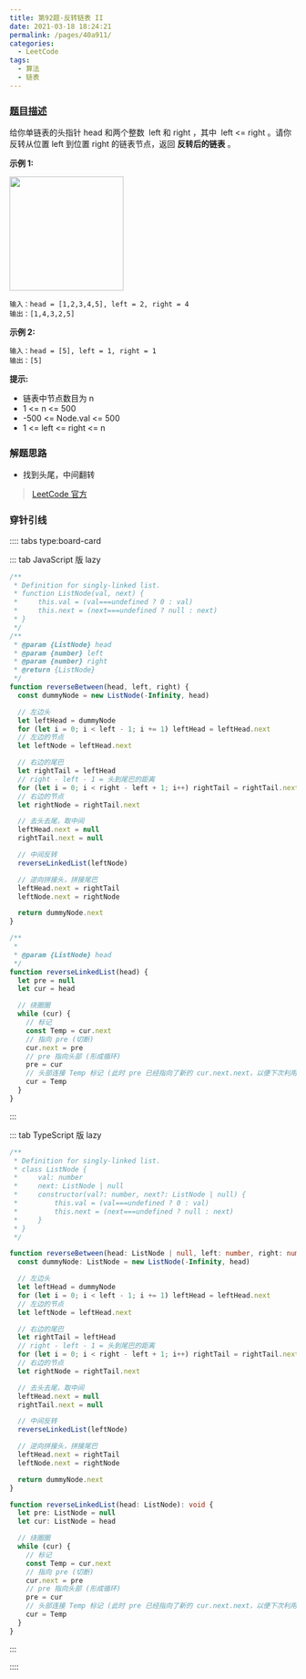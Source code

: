 ```yaml
---
title: 第92题-反转链表 II
date: 2021-03-18 18:24:21
permalink: /pages/40a911/
categories:
  - LeetCode
tags:
  - 算法
  - 链表
---
```


### [题目描述](https://leetcode-cn.com/problems/reverse-linked-list-ii/)

给你单链表的头指针 <span class="span-shadow">head</span> 和两个整数  <span class="span-shadow">left</span> 和 <span class="span-shadow">right</span> ，其中  <span class="span-shadow">left <= right</span> 。请你反转从位置 <span class="span-shadow">left</span> 到位置 <span class="span-shadow">right</span> 的链表节点，返回 **反转后的链表** 。

<!-- more -->

**示例 1:**

<img src="https://cdn.jsdelivr.net/gh/xiaojun996/CDN/images/leetcode/reverse-linked-list-ii.jpeg" width="200" />

```
输入：head = [1,2,3,4,5], left = 2, right = 4
输出：[1,4,3,2,5]
```

**示例 2:**

```
输入：head = [5], left = 1, right = 1
输出：[5]
```

**提示:**

- 链表中节点数目为 <span class="span-shadow">n</span>
- <span class="span-shadow">1 <= n <= 500</span>
- <span class="span-shadow">-500 <= Node.val <= 500</span>
- <span class="span-shadow">1 <= left <= right <= n</span>

### 解题思路

- 找到头尾，中间翻转

> [LeetCode 官方](https://leetcode-cn.com/problems/reverse-linked-list-ii/solution/fan-zhuan-lian-biao-ii-by-leetcode-solut-teyq/)

### 穿针引线

:::: tabs type:board-card

::: tab JavaScript 版 lazy

```JavaScript
/**
 * Definition for singly-linked list.
 * function ListNode(val, next) {
 *     this.val = (val===undefined ? 0 : val)
 *     this.next = (next===undefined ? null : next)
 * }
 */
/**
 * @param {ListNode} head
 * @param {number} left
 * @param {number} right
 * @return {ListNode}
 */
function reverseBetween(head, left, right) {
  const dummyNode = new ListNode(-Infinity, head)

  // 左边头
  let leftHead = dummyNode
  for (let i = 0; i < left - 1; i += 1) leftHead = leftHead.next
  // 左边的节点
  let leftNode = leftHead.next

  // 右边的尾巴
  let rightTail = leftHead
  // right - left - 1 = 头到尾巴的距离
  for (let i = 0; i < right - left + 1; i++) rightTail = rightTail.next
  // 右边的节点
  let rightNode = rightTail.next

  // 去头去尾，取中间
  leftHead.next = null
  rightTail.next = null

  // 中间反转
  reverseLinkedList(leftNode)

  // 逆向拼接头，拼接尾巴
  leftHead.next = rightTail
  leftNode.next = rightNode

  return dummyNode.next
}

/**
 *
 * @param {ListNode} head
 */
function reverseLinkedList(head) {
  let pre = null
  let cur = head

  // 绕圈圈
  while (cur) {
    // 标记
    const Temp = cur.next
    // 指向 pre (切断)
    cur.next = pre
    // pre 指向头部 (形成循环)
    pre = cur
    // 头部连接 Temp 标记 (此时 pre 已经指向了新的 cur.next.next，以便下次利用)
    cur = Temp
  }
}
```

:::

::: tab TypeScript 版 lazy

```TypeScript
/**
 * Definition for singly-linked list.
 * class ListNode {
 *     val: number
 *     next: ListNode | null
 *     constructor(val?: number, next?: ListNode | null) {
 *         this.val = (val===undefined ? 0 : val)
 *         this.next = (next===undefined ? null : next)
 *     }
 * }
 */

function reverseBetween(head: ListNode | null, left: number, right: number): ListNode | null {
  const dummyNode: ListNode = new ListNode(-Infinity, head)

  // 左边头
  let leftHead = dummyNode
  for (let i = 0; i < left - 1; i += 1) leftHead = leftHead.next
  // 左边的节点
  let leftNode = leftHead.next

  // 右边的尾巴
  let rightTail = leftHead
  // right - left - 1 = 头到尾巴的距离
  for (let i = 0; i < right - left + 1; i++) rightTail = rightTail.next
  // 右边的节点
  let rightNode = rightTail.next

  // 去头去尾，取中间
  leftHead.next = null
  rightTail.next = null

  // 中间反转
  reverseLinkedList(leftNode)

  // 逆向拼接头，拼接尾巴
  leftHead.next = rightTail
  leftNode.next = rightNode

  return dummyNode.next
}

function reverseLinkedList(head: ListNode): void {
  let pre: ListNode = null
  let cur: ListNode = head

  // 绕圈圈
  while (cur) {
    // 标记
    const Temp = cur.next
    // 指向 pre (切断)
    cur.next = pre
    // pre 指向头部 (形成循环)
    pre = cur
    // 头部连接 Temp 标记 (此时 pre 已经指向了新的 cur.next.next，以便下次利用)
    cur = Temp
  }
}
```

:::

::::
